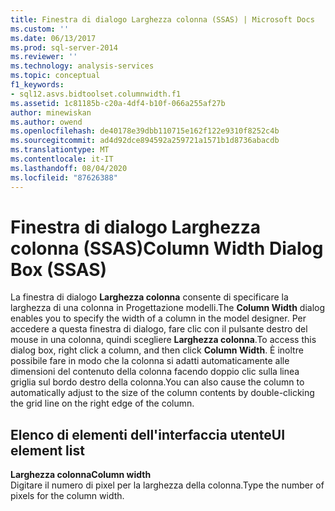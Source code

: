 ```yaml
---
title: Finestra di dialogo Larghezza colonna (SSAS) | Microsoft Docs
ms.custom: ''
ms.date: 06/13/2017
ms.prod: sql-server-2014
ms.reviewer: ''
ms.technology: analysis-services
ms.topic: conceptual
f1_keywords:
- sql12.asvs.bidtoolset.columnwidth.f1
ms.assetid: 1c81185b-c20a-4df4-b10f-066a255af27b
author: minewiskan
ms.author: owend
ms.openlocfilehash: de40178e39dbb110715e162f122e9310f8252c4b
ms.sourcegitcommit: ad4d92dce894592a259721a1571b1d8736abacdb
ms.translationtype: MT
ms.contentlocale: it-IT
ms.lasthandoff: 08/04/2020
ms.locfileid: "87626388"
---
```

# <a name="column-width-dialog-box-ssas"></a><span data-ttu-id="36a17-102">Finestra di dialogo Larghezza colonna (SSAS)</span><span class="sxs-lookup"><span data-stu-id="36a17-102">Column Width Dialog Box (SSAS)</span></span>
  <span data-ttu-id="36a17-103">La finestra di dialogo **Larghezza colonna** consente di specificare la larghezza di una colonna in Progettazione modelli.</span><span class="sxs-lookup"><span data-stu-id="36a17-103">The **Column Width** dialog enables you to specify the width of a column in the model designer.</span></span> <span data-ttu-id="36a17-104">Per accedere a questa finestra di dialogo, fare clic con il pulsante destro del mouse in una colonna, quindi scegliere **Larghezza colonna**.</span><span class="sxs-lookup"><span data-stu-id="36a17-104">To access this dialog box, right click a column, and then click **Column Width**.</span></span> <span data-ttu-id="36a17-105">È inoltre possibile fare in modo che la colonna si adatti automaticamente alle dimensioni del contenuto della colonna facendo doppio clic sulla linea griglia sul bordo destro della colonna.</span><span class="sxs-lookup"><span data-stu-id="36a17-105">You can also cause the column to automatically adjust to the size of the column contents by double-clicking the grid line on the right edge of the column.</span></span>  
  
## <a name="ui-element-list"></a><span data-ttu-id="36a17-106">Elenco di elementi dell'interfaccia utente</span><span class="sxs-lookup"><span data-stu-id="36a17-106">UI element list</span></span>  
 <span data-ttu-id="36a17-107">**Larghezza colonna**</span><span class="sxs-lookup"><span data-stu-id="36a17-107">**Column width**</span></span>  
 <span data-ttu-id="36a17-108">Digitare il numero di pixel per la larghezza della colonna.</span><span class="sxs-lookup"><span data-stu-id="36a17-108">Type the number of pixels for the column width.</span></span>  
  
  
